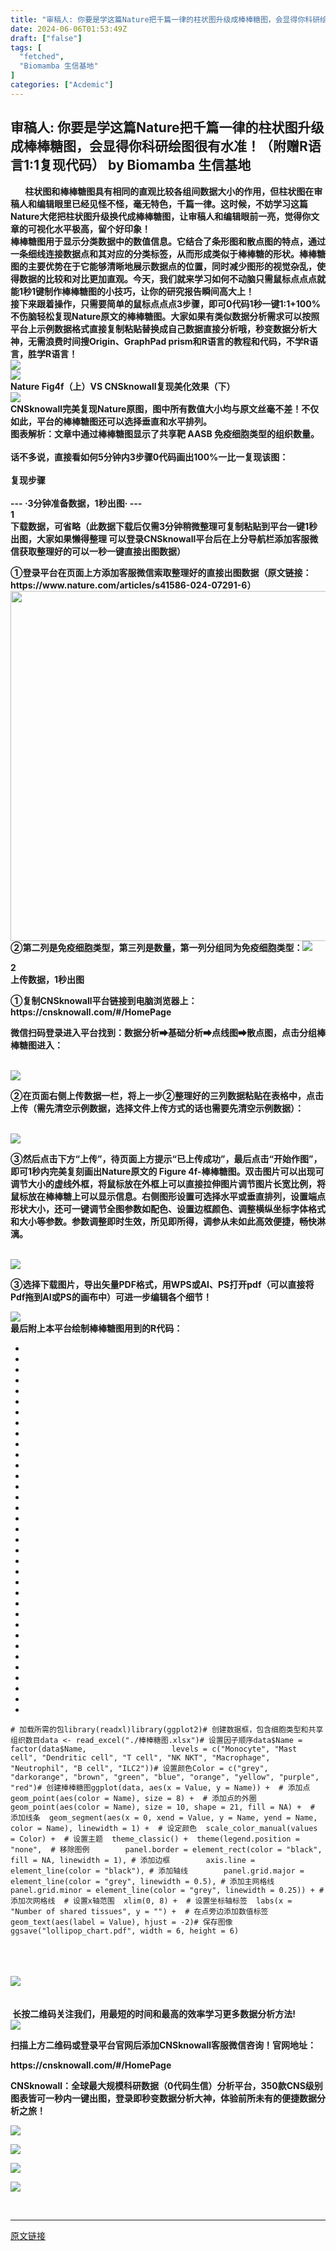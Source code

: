 ```yaml
---
title: "审稿人: 你要是学这篇Nature把千篇一律的柱状图升级成棒棒糖图，会显得你科研绘图很有水准！（附赠R语言1:1复现代码）"
date: 2024-06-06T01:53:49Z
draft: ["false"]
tags: [
  "fetched",
  "Biomamba 生信基地"
]
categories: ["Acdemic"]
---
```

审稿人: 你要是学这篇Nature把千篇一律的柱状图升级成棒棒糖图，会显得你科研绘图很有水准！（附赠R语言1:1复现代码） by Biomamba 生信基地
------
<div><section><span><strong><span>     </span></strong></span><span><strong>  柱状图和棒棒糖图具有相同的直观比较各组间数据大小的作用，但柱状图在审稿人和编辑眼里已经见怪不怪，毫无特色，千篇一律。这时候，不妨学习这篇Nature大佬把柱状图升级换代成棒棒糖图，让审稿人和编辑眼前一亮，觉得你文章的可视化水平极高，留个好印象！</strong></span></section><section><span><strong><span>棒棒糖图</span></strong></span><span><span><strong><span><strong><span>用于显示分类数据中的数值信息。<span>它结合了条形图和散点图的特点，通过一条细线连接数据点和其对应的分类标签</span>，从而形成类似于棒棒糖的形状。棒棒糖图的主要优势在于它能够清晰地展示数据点的位置，同时减少图形的视觉杂乱，使得数据的比较和对比更加直观。<strong><span><strong><span>今天，我们就来学习如何不动脑只需鼠标点点点就能</span><span>1秒1键制作棒棒糖图的小技巧</span><span>，让你的研究报告瞬间高大上！</span></strong></span></strong></span></strong></span></strong></span></span></section><section><span><strong><span><strong><span><strong><span><strong><span><strong><span>接下来跟着操作，</span><span data-style="font-size: 16px; word-spacing: 0em; color: rgb(255, 0, 0);">只需要简单的鼠标点点点3步骤，即可0代码1秒一键1:1+100%不伤脑</span></strong><span><strong><span data-style="font-size: 16px; word-spacing: 0em; color: rgb(255, 0, 0);"><span><span><span>轻松复现Nature原文的</span></span><span>棒棒糖图</span></span></span></strong></span><strong><span>。大家如果有类似数据分析需求可以按照平台上</span><span data-style="font-size: 16px; word-spacing: 0em; color: rgb(255, 0, 0);">示例数据</span><span>格式</span><span data-style="font-size: 16px; word-spacing: 0em; color: rgb(255, 0, 0);">直接复制粘贴替换</span><span>成自己数据直接分析哦，</span></strong></span></strong></span></strong></span></strong><span><strong><span><strong><span><span><span>秒变数据分析大神</span></span></span></strong></span></strong></span><strong><span><strong><span><strong><span><span>，无需浪费时间搜Origin</span></span></strong></span></strong></span></strong></span></strong></span><span><span><span><strong><span><strong><span>、GraphPad prism</span></strong></span></strong></span></span></span><span><span><strong><span><strong><span>和R语言的教程和代码，不学R语言，胜学R语言！</span></strong></span></strong></span></span></section><section><img data-galleryid="" data-imgfileid="100005130" data-ratio="0.6003996003996004" data-s="300,640" data-src="https://mmbiz.qpic.cn/mmbiz_png/ib2daOZnc85He7Q7OKGfY9R4kUk3YJA24RA7OzY5NcuLLtkA6zyCOygpLicKU2EG6sQYAFvCMAaF7nBB0z783zrA/640?wx_fmt=png&amp;from=appmsg" data-type="png" data-w="1001" src="https://mmbiz.qpic.cn/mmbiz_png/ib2daOZnc85He7Q7OKGfY9R4kUk3YJA24RA7OzY5NcuLLtkA6zyCOygpLicKU2EG6sQYAFvCMAaF7nBB0z783zrA/640?wx_fmt=png&amp;from=appmsg"></section><section><img data-galleryid="" data-imgfileid="100005160" data-ratio="1.1108545034642032" data-s="300,640" data-src="https://mmbiz.qpic.cn/mmbiz_png/ib2daOZnc85Hk1wMiaZmib9rmBhtMqa9rj5Jv1PM79cRicHpjotMmQjkzicatazJM1cvOSoHdH3DSgvV4JQv2qz0bfQ/640?wx_fmt=png&amp;from=appmsg" data-type="png" data-w="433" src="https://mmbiz.qpic.cn/mmbiz_png/ib2daOZnc85Hk1wMiaZmib9rmBhtMqa9rj5Jv1PM79cRicHpjotMmQjkzicatazJM1cvOSoHdH3DSgvV4JQv2qz0bfQ/640?wx_fmt=png&amp;from=appmsg"></section><section><span><strong><span><span></span></span></strong></span></section><section><span><strong><strong><span><strong><span>Nature Fig4f（上）</span></strong><span><strong>VS</strong></span><strong><span> </span></strong><strong><span><strong><span>CNSknowall复现美化效果（下）</span></strong></span></strong></span></strong></strong></span></section><section><img data-galleryid="" data-imgfileid="100005158" data-ratio="0.9398148148148148" data-s="300,640" data-src="https://mmbiz.qpic.cn/mmbiz_png/ib2daOZnc85Hk1wMiaZmib9rmBhtMqa9rj5X3Rcdn72uBhvNFwkmcJib26MuQqM24tR4zC6YTSPewRCXF9Zsegumjw/640?wx_fmt=png&amp;from=appmsg" data-type="png" data-w="1080" src="https://mmbiz.qpic.cn/mmbiz_png/ib2daOZnc85Hk1wMiaZmib9rmBhtMqa9rj5X3Rcdn72uBhvNFwkmcJib26MuQqM24tR4zC6YTSPewRCXF9Zsegumjw/640?wx_fmt=png&amp;from=appmsg"></section><section><span></span></section><section><strong><span>CNSknowall完美复现Nature原图，</span></strong><span><strong><span>图中所有数值大小</span></strong></span><strong><span>均与原文丝毫不差！不仅如此，平台的棒棒糖图还</span></strong><span><strong><span>可以选择垂直和水平排列</span></strong></span><strong><span>。</span></strong></section><section><strong><span>图表解析：</span></strong><strong><span>文章中通过</span></strong><strong><span>棒棒糖图显示了共享靶 AASB 免疫细胞类型的组织数量。</span></strong><strong><span></span></strong></section><section><strong><span></span></strong></section><section><strong></strong></section><section><strong><br></strong></section><section><span><strong></strong></span></section><section><strong><span>话不多说，直接看如何5分钟内3步骤0代码画出</span><span>100%一比一</span><span>复现该图：</span></strong><br></section><section><strong><span></span></strong></section><section><strong><span></span></strong></section><section><section><br></section></section><section><section><section><strong><span>复现步骤</span></strong></section><section><br></section></section><section><section><strong><span>--- ·3分钟准备数据，1秒出图· ---</span></strong></section></section></section><section data-width="88%"><section data-id="undefined" data-width="100%"><section><section><section><section><section><section><strong><span>1</span></strong></section></section><section><strong><span>下载数据，可省略</span></strong><span><strong><span>（<strong><span>此数据下载后仅需3分钟稍微整理可复制粘贴到平台一键1秒出图，大家如果懒得整理 可以登录CNSknowall平台后在上分导航栏添加客服微信获取整理好的可以一秒一键直接出图数据</span></strong>）</span></strong></span></section></section></section></section></section></section></section><section data-width="88%"><section><section><section><section><section><strong><span></span></strong></section></section></section></section></section></section><section><section data-id="undefined" data-width="88%"><section><section data-role="paragraph"><section yne-bulb-block="paragraph"><section yne-bulb-block="paragraph"><section><section data-op="division"><section data-width="100%"><section><section data-width="100%"><article data-content='[{"type":"block","id":"7iac-1705391637432","name":"paragraph","data":{"version":1,"style":{"textAlign":"justify"}},"nodes":[{"type":"text","id":"seue-1705391637431","leaves":[{"text":"上传成功后，页面上方会显示弹窗信息，“已上传成功”。","marks":[{"type":"color","value":"#000000"},{"type":"backgroundColor","value":"rgb(255, 255, 255)"},{"type":"fontSize","value":16}]}]}],"state":{}}]'><p><strong>①</strong><strong><strong><strong><strong><span>登录平台在页面上方添加客服微信索取整理好的直接出图数据</span></strong></strong><strong><strong><span>（<strong><strong><span><strong>原文链接：</strong></span></strong></strong></span></strong></strong></strong></strong><strong>https://www.nature.com/articles/s41586-024-07291-6</strong><strong><strong><strong><span>）</span></strong></strong></strong><span></span><img data-cropselx1="0" data-cropselx2="556" data-cropsely1="0" data-cropsely2="315" data-galleryid="" data-imgfileid="100005117" data-ratio="0.562037037037037" data-s="300,640" data-src="https://mmbiz.qpic.cn/sz_mmbiz_png/diaReJDJsPgxPbd6nV8mDybv4Alabro8Okicrhs1voEBdGR0Z0k6zLlv1BjOMnkMxTJC0hiatAEk6skzJnZErf6Hg/640?wx_fmt=other&amp;from=appmsg&amp;wxfrom=5&amp;wx_lazy=1&amp;wx_co=1&amp;tp=webp" data-type="png" data-w="1080" width="560px" src="https://mmbiz.qpic.cn/sz_mmbiz_png/diaReJDJsPgxPbd6nV8mDybv4Alabro8Okicrhs1voEBdGR0Z0k6zLlv1BjOMnkMxTJC0hiatAEk6skzJnZErf6Hg/640?wx_fmt=other&amp;from=appmsg&amp;wxfrom=5&amp;wx_lazy=1&amp;wx_co=1&amp;tp=webp"><strong>②第二列是免疫细胞类型，第三列是数量，第一列分组同为免疫细胞类型：</strong><img data-cropselx1="0" data-cropselx2="556" data-cropsely1="0" data-cropsely2="245" data-galleryid="" data-imgfileid="100005115" data-ratio="0.5774647887323944" data-s="300,640" data-src="https://mmbiz.qpic.cn/sz_mmbiz_png/diaReJDJsPgwKiaXTCULG5Hqko1UhnCL8W37POnV8JMq0AoJ2WXulII9grSRsQRPdwxjdFNT1r9CuXb67BFSwchg/640?wx_fmt=png&amp;from=appmsg&amp;tp=webp&amp;wxfrom=5&amp;wx_lazy=1&amp;wx_co=1" data-type="png" data-w="639" src="https://mmbiz.qpic.cn/sz_mmbiz_png/diaReJDJsPgwKiaXTCULG5Hqko1UhnCL8W37POnV8JMq0AoJ2WXulII9grSRsQRPdwxjdFNT1r9CuXb67BFSwchg/640?wx_fmt=png&amp;from=appmsg&amp;tp=webp&amp;wxfrom=5&amp;wx_lazy=1&amp;wx_co=1"><span></span></p></article></section></section></section></section></section></section></section></section></section></section></section><section data-width="88%"><section><section><section><section><section><section><strong><span>2</span></strong></section></section><section><strong><span>上传数据，1秒出图</span></strong></section></section></section></section></section></section><section><section data-id="undefined" data-width="88%"><section><section><section data-role="paragraph"><section yne-bulb-block="paragraph"><section yne-bulb-block="paragraph"><section><section data-op="division"><section data-width="100%"><section><section data-width="100%"><article data-content='[{"type":"block","id":"7iac-1705391637432","name":"paragraph","data":{"version":1,"style":{"textAlign":"justify"}},"nodes":[{"type":"text","id":"seue-1705391637431","leaves":[{"text":"上传成功后，页面上方会显示弹窗信息，“已上传成功”。","marks":[{"type":"color","value":"#000000"},{"type":"backgroundColor","value":"rgb(255, 255, 255)"},{"type":"fontSize","value":16}]}]}],"state":{}}]'><p><strong>①<span>复制CNSknowall平台链接到电脑浏览器上：<span>https://cnsknowall.com/#/HomePage</span></span></strong></p><p><strong><span>微信扫码登录进入平台找到</span>：数据分析➡基础分析➡点线图<strong>➡散点图</strong>，点击分组棒棒糖图进入：</strong></p></article></section></section></section><section data-width="35%"><section data-width="100%"><br></section></section></section></section></section><section data-tools="135编辑器" data-id="127663"><section><section data-role="paragraph"><section><img data-cropselx1="0" data-cropselx2="576" data-cropsely1="0" data-cropsely2="354" data-galleryid="" data-imgfileid="100005116" data-ratio="0.6620370370370371" data-s="300,640" data-src="https://mmbiz.qpic.cn/sz_mmbiz_png/diaReJDJsPgwKiaXTCULG5Hqko1UhnCL8WonAnbyZ2ewXia94gG9SplJ25OJvYNKce9jdJpU5VL0ZKuK32DbAtOdg/640?wx_fmt=png&amp;from=appmsg&amp;tp=webp&amp;wxfrom=5&amp;wx_lazy=1&amp;wx_co=1" data-type="png" data-w="1080" src="https://mmbiz.qpic.cn/sz_mmbiz_png/diaReJDJsPgwKiaXTCULG5Hqko1UhnCL8WonAnbyZ2ewXia94gG9SplJ25OJvYNKce9jdJpU5VL0ZKuK32DbAtOdg/640?wx_fmt=png&amp;from=appmsg&amp;tp=webp&amp;wxfrom=5&amp;wx_lazy=1&amp;wx_co=1"></section><section yne-bulb-block="paragraph"><section><section data-op="division"><section data-width="100%"><section><section data-width="100%"><article data-content='[{"type":"block","id":"7iac-1705391637432","name":"paragraph","data":{"version":1,"style":{"textAlign":"justify"}},"nodes":[{"type":"text","id":"seue-1705391637431","leaves":[{"text":"上传成功后，页面上方会显示弹窗信息，“已上传成功”。","marks":[{"type":"color","value":"#000000"},{"type":"backgroundColor","value":"rgb(255, 255, 255)"},{"type":"fontSize","value":16}]}]}],"state":{}}]'><p><strong><span>②在页面右侧上传数据一栏，</span></strong><strong><span>将上一步②整理好的三列<strong>数据</strong>粘贴在表格中，点击上传</span>（<span></span></strong><strong><span>需先清空示例数据，选择文件上传方式的话也需要先清空示例数据</span></strong><strong><span></span>）：</strong><strong></strong></p></article></section></section></section><section data-width="35%"><section data-width="100%"><br></section></section></section></section></section><section data-tools="135编辑器" data-id="127663"><section><section><img data-cropselx1="0" data-cropselx2="576" data-cropsely1="0" data-cropsely2="337" data-galleryid="" data-imgfileid="100005119" data-ratio="0.5824074074074074" data-s="300,640" data-src="https://mmbiz.qpic.cn/sz_mmbiz_png/diaReJDJsPgwKiaXTCULG5Hqko1UhnCL8WvOReI9tgsz0ibUJU1WfSbFCYVm3Jfpm6qWttLykdIBHZib3zqTg9exIw/640?wx_fmt=png&amp;from=appmsg&amp;tp=webp&amp;wxfrom=5&amp;wx_lazy=1&amp;wx_co=1" data-type="png" data-w="1080" src="https://mmbiz.qpic.cn/sz_mmbiz_png/diaReJDJsPgwKiaXTCULG5Hqko1UhnCL8WvOReI9tgsz0ibUJU1WfSbFCYVm3Jfpm6qWttLykdIBHZib3zqTg9exIw/640?wx_fmt=png&amp;from=appmsg&amp;tp=webp&amp;wxfrom=5&amp;wx_lazy=1&amp;wx_co=1"></section><section><strong><span></span></strong></section></section></section><section yne-bulb-block="paragraph"><section><section data-op="division"><section data-width="100%"><section><section data-width="100%"><article data-content='[{"type":"block","id":"7iac-1705391637432","name":"paragraph","data":{"version":1,"style":{"textAlign":"justify"}},"nodes":[{"type":"text","id":"seue-1705391637431","leaves":[{"text":"上传成功后，页面上方会显示弹窗信息，“已上传成功”。","marks":[{"type":"color","value":"#000000"},{"type":"backgroundColor","value":"rgb(255, 255, 255)"},{"type":"fontSize","value":16}]}]}],"state":{}}]'><p><strong><span>③然后</span>点击下方“<span>上传</span>”，待页面上方提示“<span>已上传成功</span>”，最后点击“<span>开始作图</span>”，即可<span>1秒</span>内完美复刻画出Nature原文的 Figure 4f-棒棒糖图。<span>双击图片</span>可以出现可调节大小的虚线外框，将<span>鼠标放在外框</span>上可以直接拉伸图片</strong><strong>调节图片长宽比例，将鼠标放在棒棒糖上可以显示信息</strong><strong>。右侧</strong><span><strong>图形设置</strong></span><strong>可<span>选择水平或垂直排列，设置端点形状大小</span>，还可一键调节全图参数如配色、设置边框颜色、调整横纵坐标字体格式和大小等参数。<span>参数调整即时生效，所见即所得，调参从未如此高效便捷，畅快淋漓</span>。</strong></p></article></section></section></section><section data-width="35%"><section data-width="100%"><strong><span></span><br></strong></section></section></section></section></section><section data-tools="135编辑器" data-id="127663"><section><section><img data-cropselx1="0" data-cropselx2="576" data-cropsely1="0" data-cropsely2="335" data-galleryid="" data-imgfileid="100005120" data-ratio="0.5879629629629629" data-s="300,640" data-src="https://mmbiz.qpic.cn/sz_mmbiz_png/diaReJDJsPgwKiaXTCULG5Hqko1UhnCL8W6tnQ6Vo1iaax0pvlKmbMMFoKm6icumAWlJGlFjQx9ic2icEKicabeulibnEQ/640?wx_fmt=png&amp;from=appmsg&amp;tp=webp&amp;wxfrom=5&amp;wx_lazy=1&amp;wx_co=1" data-type="png" data-w="1080" src="https://mmbiz.qpic.cn/sz_mmbiz_png/diaReJDJsPgwKiaXTCULG5Hqko1UhnCL8W6tnQ6Vo1iaax0pvlKmbMMFoKm6icumAWlJGlFjQx9ic2icEKicabeulibnEQ/640?wx_fmt=png&amp;from=appmsg&amp;tp=webp&amp;wxfrom=5&amp;wx_lazy=1&amp;wx_co=1"></section></section></section><section yne-bulb-block="paragraph"><section><section data-op="division"><section data-width="100%"><section><section data-width="100%"><article data-content='[{"type":"block","id":"7iac-1705391637432","name":"paragraph","data":{"version":1,"style":{"textAlign":"justify"}},"nodes":[{"type":"text","id":"seue-1705391637431","leaves":[{"text":"上传成功后，页面上方会显示弹窗信息，“已上传成功”。","marks":[{"type":"color","value":"#000000"},{"type":"backgroundColor","value":"rgb(255, 255, 255)"},{"type":"fontSize","value":16}]}]}],"state":{}}]'><p><strong><span>③<strong><span>选择下载图片，导出矢量PDF格式，用WPS或AI、PS打开pdf（可以直接将Pdf拖到AI或PS的画布中）可进一步编辑各个细节</span></strong></span></strong><strong><span><strong><span>！</span></strong></span></strong></p></article></section></section></section></section></section></section><section data-tools="135编辑器" data-id="127663"><section><section><img data-cropselx1="0" data-cropselx2="576" data-cropsely1="0" data-cropsely2="427" data-galleryid="" data-imgfileid="100005121" data-ratio="0.5777777777777777" data-s="300,640" data-src="https://mmbiz.qpic.cn/sz_mmbiz_png/diaReJDJsPgwKiaXTCULG5Hqko1UhnCL8Wfl7NaTyX76lT7r8SQhC1F7NEt1ekvtZCfYHibPncEiasyHMHtV8xgr6Q/640?wx_fmt=png&amp;from=appmsg&amp;tp=webp&amp;wxfrom=5&amp;wx_lazy=1&amp;wx_co=1" data-type="png" data-w="1080" src="https://mmbiz.qpic.cn/sz_mmbiz_png/diaReJDJsPgwKiaXTCULG5Hqko1UhnCL8Wfl7NaTyX76lT7r8SQhC1F7NEt1ekvtZCfYHibPncEiasyHMHtV8xgr6Q/640?wx_fmt=png&amp;from=appmsg&amp;tp=webp&amp;wxfrom=5&amp;wx_lazy=1&amp;wx_co=1"></section><section><span></span><span></span></section><section><section data-id="undefined" data-width="88%"><section><section data-role="paragraph"><section yne-bulb-block="paragraph"><section data-tools="135编辑器" data-id="127663"><section><section><span><strong><span>最后附上本平台绘制棒棒糖图用到的R代码：</span></strong></span><br></section><section><ul><li><li><li><li><li><li><li><li><li><li><li><li><li><li><li><li><li><li><li><li><li><li><li><li><li><li><li><li><li><li><li><li><li><li><li></ul><pre data-lang="powershell"><section><code><span><span># 加载所需的包</span></span></code><code><span>library(readxl)</span></code><code><span>library(ggplot2)</span></code><code><span><span># 创建数据框，包含细胞类型和共享组织数目</span></span></code><code><span><span>data</span> &lt;- read_excel(<span>"./棒棒糖图.xlsx"</span>)</span></code><code><span><span># 设置因子顺序</span></span></code><code><span><span>data</span><span>$Name</span> = factor(<span>data</span><span>$Name</span>,</span></code><code><span>                   levels = c(<span>"Monocyte"</span>, <span>"Mast cell"</span>, <span>"Dendritic cell"</span>, <span>"T cell"</span>, <span>"NK NKT"</span>, <span>"Macrophage"</span>, <span>"Neutrophil"</span>, <span>"B cell"</span>, <span>"ILC2"</span>))</span></code><code><span><span># 设置颜色</span></span></code><code><span>Color = c(<span>"grey"</span>, <span>"darkorange"</span>, <span>"brown"</span>, <span>"green"</span>, <span>"blue"</span>, <span>"orange"</span>, <span>"yellow"</span>, <span>"purple"</span>, <span>"red"</span>)</span></code><code><span><span># 创建棒棒糖图</span></span></code><code><span>ggplot(<span>data</span>, aes(x = Value, y = Name)) +</span></code><code><span>  <span># 添加点</span></span></code><code><span>  geom_point(aes(color = Name), size = <span>8</span>) +</span></code><code><span>  <span># 添加点的外圈</span></span></code><code><span>  geom_point(aes(color = Name), size = <span>10</span>, shape = <span>21</span>, fill = NA) +</span></code><code><span>  <span># 添加线条</span></span></code><code><span>  geom_segment(aes(x = <span>0</span>, xend = Value, y = Name, yend = Name, color = Name), linewidth = <span>1</span>) +</span></code><code><span>  <span># 设定颜色</span></span></code><code><span>  scale_color_manual(values = Color) +</span></code><code><span>  <span># 设置主题</span></span></code><code><span>  theme_classic() +</span></code><code><span>  theme(legend.position = <span>"none"</span>,  <span># 移除图例</span></span></code><code><span>        panel.border = element_rect(color = <span>"black"</span>, fill = NA, linewidth = <span>1</span>), <span># 添加边框</span></span></code><code><span>        axis.line = element_line(color = <span>"black"</span>), <span># 添加轴线</span></span></code><code><span>        panel.grid.major = element_line(color = <span>"grey"</span>, linewidth = <span>0.5</span>), <span># 添加主网格线</span></span></code><code><span>        panel.grid.minor = element_line(color = <span>"grey"</span>, linewidth = <span>0.25</span>)) + <span># 添加次网格线</span></span></code><code><span>  <span># 设置x轴范围</span></span></code><code><span>  xlim(<span>0</span>, <span>8</span>) +</span></code><code><span>  <span># 设置坐标轴标签</span></span></code><code><span>  labs(x = <span>"Number of shared tissues"</span>, y = <span>""</span>) +</span></code><code><span>  <span># 在点旁边添加数值标签</span></span></code><code><span>  geom_text(aes(label = Value), hjust = -<span>2</span>)</span></code><code><span><span># 保存图像</span></span></code><code><span>ggsave(<span>"lollipop_chart.pdf"</span>, width = <span>6</span>, height = <span>6</span>)</span></code></section></pre></section></section></section></section></section></section></section></section></section></section></section></section></section></section></section></section></section></section></section><section><section data-role="outer" data-tplid="135267" data-lazy-bgimg="https://mmbiz.qpic.cn/mmbiz_jpg/ib2daOZnc85ENrxkNPkJoueoHWxCt243ny2EibCicAMpicfdE63J50uASg0YPkvopj8LvIOiaxl8DWkicrUNHC7e5auA/640?wx_fmt=jpeg&amp;from=appmsg" data-fail="0"><section data-width="88%"><section data-id="undefined" data-width="100%"><section><section><section><section><section><section><section><section><strong><br></strong></section><section><strong><br></strong></section><section><br></section></section></section></section></section><section><section><section><section><section><section><section><strong><img data-imgfileid="100005118" data-ratio="1.2037037037037037" data-src="https://mmbiz.qpic.cn/mmbiz_png/ib2daOZnc85ENrxkNPkJoueoHWxCt243ndCS5QX5icvWbkudicJaNpTiaoQDvDRyYbq8ePXeWugZMjCl6EwnHGKNDQ/640?wx_fmt=png&amp;from=appmsg&amp;wxfrom=5&amp;wx_lazy=1&amp;wx_co=1&amp;tp=wxpic" data-type="png" data-w="54" data-width="100%" src="https://mmbiz.qpic.cn/mmbiz_png/ib2daOZnc85ENrxkNPkJoueoHWxCt243ndCS5QX5icvWbkudicJaNpTiaoQDvDRyYbq8ePXeWugZMjCl6EwnHGKNDQ/640?wx_fmt=png&amp;from=appmsg&amp;wxfrom=5&amp;wx_lazy=1&amp;wx_co=1&amp;tp=wxpic"></strong></section></section><section><section><section><mp-common-profile data-pluginname="mpprofile" data-id="MzU2NjgzODI0NA==" data-headimg="http://mmbiz.qpic.cn/mmbiz_png/ib2daOZnc85HPGSBfZLzGicVhYY8COrF4MV8udn88Mojg0bs0aQLSibewYlEOvRa1tEdrhycEKrUpbEBdRk5Fc7Lw/300?wx_fmt=png&amp;wxfrom=19" data-nickname="CNSknowall" data-alias="CNSknowall" data-signature="CNS万事通云平台由复旦大学上海医学院和上交医学院硕博合伙创办，创新性的颠覆和变革了传统数据分析工具和模式。专注CNS高阶图表1秒出图教学，直接套模版换成自己数据一键出图，让科研界同行分析CNS级别图表和统计如同吃饭喝水一样简单！" data-from="2" data-is_biz_ban="0" data-origin_num="106" data-isban="0" data-biz_account_status="0" data-index="0"></mp-common-profile></section></section><section data-width="100%"><br></section></section><section><section><br></section></section></section></section></section></section></section><section><section><strong> 长按二维码关注我们，用最短的时间和最高的效率学习更多数据分析方法!</strong><strong><span></span></strong></section><section><strong><img data-galleryid="" data-imgfileid="100005122" data-ratio="0.41597510373443985" data-s="300,640" data-src="https://mmbiz.qpic.cn/sz_mmbiz_png/diaReJDJsPgzvd10twLjhXUwNxV30OS3f56OISB3zqx6zFNoYS28iav1EHiaa4h6xsfGwKTfRe9ib0mjriaYHm2iaB4g/640?wx_fmt=other&amp;from=appmsg&amp;wxfrom=5&amp;wx_lazy=1&amp;wx_co=1&amp;tp=webp" data-type="png" data-w="964" src="https://mmbiz.qpic.cn/sz_mmbiz_png/diaReJDJsPgzvd10twLjhXUwNxV30OS3f56OISB3zqx6zFNoYS28iav1EHiaa4h6xsfGwKTfRe9ib0mjriaYHm2iaB4g/640?wx_fmt=other&amp;from=appmsg&amp;wxfrom=5&amp;wx_lazy=1&amp;wx_co=1&amp;tp=webp"></strong></section></section></section></section></section></section></section></section></section><section><section data-id="undefined" data-width="88%"><section data-role="paragraph"><section yne-bulb-block="paragraph"><section><section data-op="division"><section data-width="100%"><section><section data-width="100%"><article data-content='[{"type":"block","id":"7iac-1705391637432","name":"paragraph","data":{"version":1,"style":{"textAlign":"justify"}},"nodes":[{"type":"text","id":"seue-1705391637431","leaves":[{"text":"上传成功后，页面上方会显示弹窗信息，“已上传成功”。","marks":[{"type":"color","value":"#000000"},{"type":"backgroundColor","value":"rgb(255, 255, 255)"},{"type":"fontSize","value":16}]}]}],"state":{}}]'><p><strong><span>扫描上方二维码或<strong><span>登录平台官网后</span></strong>添加CNSknowall客服微信咨询！官网地址：</span></strong><br></p><p><strong><span>https://cnsknowall.com/#/HomePage </span></strong></p><p><span><strong><span>CNSknowall：</span></strong></span><span><strong><span>全球最大规模</span></strong></span><span><strong><span>科研数据（0代码生信）分析平台，</span></strong><strong><span>350款CNS级别图表皆可</span></strong></span><span><strong><span>一秒内一键</span></strong><strong><span>出图</span></strong></span><strong><span>，登录即秒变数据分析大神，体验</span></strong><span><strong><span>前所未有</span></strong></span><strong><span>的便捷数据分析之旅！</span></strong></p><p><strong><span><span></span></span></strong></p></article><p><strong><img data-galleryid="" data-imgfileid="100005126" data-ratio="0.5824074074074074" data-s="300,640" data-src="https://mmbiz.qpic.cn/mmbiz_png/ib2daOZnc85HEVteU6E6yJUEHRFboVqABhq9A6lrciagHICFqn4icY5A7BNpYkicATKyibbcS7vtjxZw00k7bblh7mw/640?wx_fmt=png&amp;from=appmsg&amp;wxfrom=5&amp;wx_lazy=1&amp;wx_co=1&amp;tp=wxpic" data-type="png" data-w="1080" src="https://mmbiz.qpic.cn/mmbiz_png/ib2daOZnc85HEVteU6E6yJUEHRFboVqABhq9A6lrciagHICFqn4icY5A7BNpYkicATKyibbcS7vtjxZw00k7bblh7mw/640?wx_fmt=png&amp;from=appmsg&amp;wxfrom=5&amp;wx_lazy=1&amp;wx_co=1&amp;tp=wxpic"></strong></p><p><strong><img data-galleryid="" data-imgfileid="100005125" data-ratio="0.3314814814814815" data-s="300,640" data-src="https://mmbiz.qpic.cn/mmbiz_png/ib2daOZnc85HUdQSoeyUibFxiaAdVDMdl16LGV8IjNRQ3qibZO7nGUstAtkt7Ym1y7dv2cNJBejnFV8AVaFBru3TicQ/640?wx_fmt=png&amp;from=appmsg&amp;wxfrom=5&amp;wx_lazy=1&amp;wx_co=1&amp;tp=wxpic" data-type="png" data-w="1080" src="https://mmbiz.qpic.cn/mmbiz_png/ib2daOZnc85HUdQSoeyUibFxiaAdVDMdl16LGV8IjNRQ3qibZO7nGUstAtkt7Ym1y7dv2cNJBejnFV8AVaFBru3TicQ/640?wx_fmt=png&amp;from=appmsg&amp;wxfrom=5&amp;wx_lazy=1&amp;wx_co=1&amp;tp=wxpic"></strong></p><p><strong><img data-galleryid="" data-imgfileid="100005127" data-ratio="0.9462962962962963" data-s="300,640" data-src="https://mmbiz.qpic.cn/mmbiz_png/ib2daOZnc85HUdQSoeyUibFxiaAdVDMdl16EJ3C60XxwxX8Z1HWnIiaTibK3PgaV5foGnwwBF0vVg75oyhUIpVM3ffA/640?wx_fmt=png&amp;from=appmsg&amp;wxfrom=5&amp;wx_lazy=1&amp;wx_co=1&amp;tp=wxpic" data-type="png" data-w="1080" src="https://mmbiz.qpic.cn/mmbiz_png/ib2daOZnc85HUdQSoeyUibFxiaAdVDMdl16EJ3C60XxwxX8Z1HWnIiaTibK3PgaV5foGnwwBF0vVg75oyhUIpVM3ffA/640?wx_fmt=png&amp;from=appmsg&amp;wxfrom=5&amp;wx_lazy=1&amp;wx_co=1&amp;tp=wxpic"></strong></p><p><strong><img data-galleryid="" data-imgfileid="100005124" data-ratio="0.5625" data-s="300,640" data-src="https://mmbiz.qpic.cn/mmbiz_png/ib2daOZnc85H9VKbMwuZz8MjS8dlLGsnhkokEaE6ZKddmofh1QclMlJvW7VxNAb9MRAgkHJibsvLQa10wTPRv8bg/640?wx_fmt=png&amp;from=appmsg&amp;wxfrom=5&amp;wx_lazy=1&amp;wx_co=1&amp;tp=wxpic" data-type="png" data-w="960" src="https://mmbiz.qpic.cn/mmbiz_png/ib2daOZnc85H9VKbMwuZz8MjS8dlLGsnhkokEaE6ZKddmofh1QclMlJvW7VxNAb9MRAgkHJibsvLQa10wTPRv8bg/640?wx_fmt=png&amp;from=appmsg&amp;wxfrom=5&amp;wx_lazy=1&amp;wx_co=1&amp;tp=wxpic"></strong></p></section></section></section></section></section></section></section></section></section><section><br></section><p><mp-style-type data-value="3"></mp-style-type></p></div>  
<hr>
<a href="https://mp.weixin.qq.com/s/1EJLbAe9FZHddXdyaQUZBg",target="_blank" rel="noopener noreferrer">原文链接</a>
